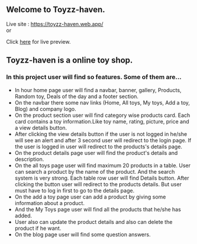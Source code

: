 ## Welcome to Toyzz-haven.

Live site : https://toyzz-haven.web.app/  
or

Click [here](https://toyzz-haven.web.app/) for live preview.

## Toyzz-haven is a online toy shop.

### In this project user will find so features. Some of them are...

- In hour home page user will find a navbar, banner, gallery, Products, Random toy, Deals of the day and a footer section.
- On the navbar there some nav links (Home, All toys, My toys, Add a toy, Blog) and company logo.
- On the product section user will find category wise products card. Each card contains a toy information.Like toy name, rating, picture, price and a view details button.
- After clicking the view details button if the user is not logged in he/she will see an alert and after 3 second user will redirect to the login page. If the user is logged in user will redirect to the products's details page.
- On the product details page user will find the product's details and description.
- On the all toys page user will find maximum 20 products in a table. User can search a product by the name of the product. And the search system is very strong. Each table row user will find Details button. After clicking the button user will redirect to the products details. But user must have to log in first to go to the details page.
- On the add a toy page user can add a product by giving some information about a product.
- And the My Toys page user will find all the products that he/she has added.
- User also can update the product details and also can delete the product if he want.
- On the blog page user will find some question answers.
